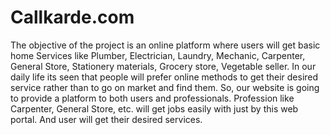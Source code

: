 # Callkarde.com
 The objective of the project is an online platform where users will get basic home Services like Plumber, Electrician, Laundry, Mechanic, Carpenter, General Store, Stationery materials, Grocery store, Vegetable seller. In our daily life its seen that people will prefer online methods to get their desired service rather than to go on market and find them. So, our website is going to provide a platform to both users and professionals. Profession like Carpenter, General Store, etc. will get jobs easily with just by this web portal. And user will get their desired services.  
